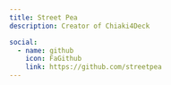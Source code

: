 ```yaml
---
title: Street Pea
description: Creator of Chiaki4Deck

social:
  - name: github
    icon: FaGithub
    link: https://github.com/streetpea
---
```

